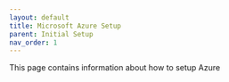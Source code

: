 ```yaml
---
layout: default
title: Microsoft Azure Setup
parent: Initial Setup
nav_order: 1
---
```


This page contains information about how to setup Azure